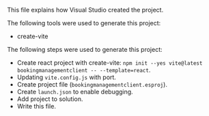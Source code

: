 This file explains how Visual Studio created the project.

The following tools were used to generate this project:
- create-vite

The following steps were used to generate this project:
- Create react project with create-vite: `npm init --yes vite@latest bookingmanagementclient -- --template=react`.
- Updating `vite.config.js` with port.
- Create project file (`bookingmanagementclient.esproj`).
- Create `launch.json` to enable debugging.
- Add project to solution.
- Write this file.
